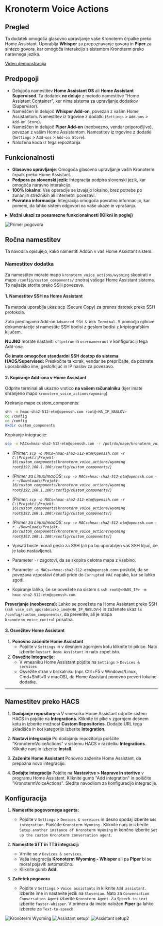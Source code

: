 # Kronoterm Voice Actions

## Pregled

Ta dodatek omogoča glasovno upravljanje vaše Kronoterm črpalke preko Home Assistant. Uporablja **Whisper** za prepoznavanje govora in **Piper** za sintezo govora, kar omogoča interakcijo s sistemom Kronoterm preko naravnega jezika.

[Video demonstracija](https://youtu.be/jNl_yXXjG2U)

## Predpogoji

* Delujoča namestitev **Home Assistant OS** ali **Home Assistant Supervised**. Ta dodatek **ne deluje** z metodo namestitve "Home Assistant Container", ker nima sistema za upravljanje dodatkov (Supervisor).
* Nameščen in delujoč **Whisper Add-on**, povezan z vašim Home Assistantom. Namestitev iz trgovine z dodatki (`Settings` > `Add-ons` > `Add-on Store`).
* Nameščen in delujoč **Piper Add-on** (neobvezno, vendar priporočljivo), povezan z vašim Home Assistantom. Namestitev iz trgovine z dodatki (`Settings` > `Add-ons` > `Add-on Store`).
* Naložena koda iz tega repozitorija.

## Funkcionalnosti

* **Glasovno upravljanje**: Omogoča glasovno upravljanje vaših Kronoterm črpalk preko Home Assistant.
* **Podpora za slovenski jezik**: Integracija podpira slovenski jezik, kar omogoča naravno interakcijo.
* **100% lokalno**: Vse operacije se izvajajo lokalno, brez potrebe po zunanjih strežnikih ali internetni povezavi.
* **Povratna informacija**: Integracija omogoča povratno informacijo, kar pomeni, da lahko sistem odgovori na vaše ukaze in vprašanja.

<details>
<summary><b>Možni ukazi za posamezne funkcionalnosti (Klikni in poglej)</b></summary>

<details>
<summary>Poizvedba stanja sistema</summary>
<ul>
    <li>"ali je sistem vklopljen"</li>
    <li>"ali je sistem izklopljen"</li>
    <li>"kakšno je stanje sistema"</li>
</ul>
</details>

<details>
<summary>Poizvedba načina delovanja</summary>
<ul>
    <li>"kakšna funkcija se izvaja"</li>
    <li>"kakšna funkcija delovanja se izvaja"</li>
</ul>
</details>

<details>
<summary>Poizvedba stanja rezervnega vira</summary>
<ul>
    <li>"ali je rezervni vir vklopljen"</li>
    <li>"ali je rezervni vir izklopljen"</li>
    <li>"kakšen je status rezervnega vira"</li>
</ul>
</details>

<details>
<summary>Poizvedba stanja alternativnega vira</summary>
<ul>
    <li>"ali je alternativni vir vklopljen"</li>
    <li>"ali je alternativni vir izklopljen"</li>
    <li>"kakšen je status alternativnega vira"</li>
</ul>
</details>

<details>
<summary>Poizvedba režima delovanja</summary>
<ul>
    <li>"kakšen je trenuten režim delovanja"</li>
    <li>"kakšen je režim delovanja"</li>
</ul>
</details>

<details>
<summary>Poizvedba programa delovanja</summary>
<ul>
    <li>"kakšen je trenuten program"</li>
    <li>"kakšen je program delovanja"</li>
</ul>
</details>

<details>
<summary>Poizvedba stanja segrevanja sanitarne vode</summary>
<ul>
    <li>"kakšen je status hitrega segrevanja sanitarne vode"</li>
    <li>"ali je hitro segrevanje sanitarne vode vklopljeno"</li>
    <li>"ali je hitro segrevanje sanitarne vode izklopljeno"</li>
</ul>
</details>

<details>
<summary>Poizvedba statusa načina odtaljevanja</summary>
<ul>
    <li>"kakšen je status odtaljevanja"</li>
    <li>"ali je odtaljevanje vklopljeno"</li>
    <li>"ali je odtaljevanje izklopljeno"</li>
    <li>"ali se odtaljevanje izvaja"</li>
</ul>
</details>

<details>
<summary>Vklop toplotne črpalke</summary>
<ul>
    <li>"vklopi sistem"</li>
    <li>"vklopi toplotno črpalko in ogrevalne kroge"</li>
</ul>
</details>


<details>
<summary>Izklop toplotne črpalke</summary>
<ul>
    <li>"izklopi sistem"</li>
    <li>"izklopi toplotno črpalko in ogrevalne kroge"</li>
</ul>
</details>

<details>
<summary>Nastavljanje normalnega režima</summary>
<ul>
    <li>"nastavi normalen režim"</li>
    <li>"nastavi režim na normalen način"</li>
    <li>"vklopi normalen režim"</li>
</ul>
</details>

<details>
<summary>Nastavljanje ECO režima</summary>
<ul>
    <li>"nastavi eco režim"</li>
    <li>"nastavi režim na eco način"</li>
    <li>"vklopi eco režim"</li>
</ul>
</details>

<details>
<summary>Nastavljanje COM režima</summary>
<ul>
    <li>"nastavi com režim"</li>
    <li>"nastavi režim na com način"</li>
    <li>"vklopi com režim"</li>
</ul>
</details>

<details>
<summary>Vklop hitrega segrevanja sanitarne vode</summary>
<ul>
    <li>"vklopi hitro segrevanje sanitarne vode"</li>
</ul>
</details>

<details>
<summary>Izklop hitrega segrevanja sanitarne vode</summary>
<ul>
    <li>"izklopi hitro segrevanje sanitarne vode": disable_dhw_quick_heating</li>
</ul>
</details>

<details>
<summary>Poizvedba obremenitve toplotne črpalke</summary>
<ul>
    <li>"kakšna je trenutna obremenitev toplotne črpalke"</li>
</ul>
</details>

<details>
<summary>Nastavljanje temperature sanitarne vode</summary>
<ul>
    <li>"nastavi želeno temperaturo sanitarne vode na [x] stopinj"</li>
    <li>"nastavi temperaturo sanitarne vode na [x] stopinj"</li>
    <li>"segrej sanitarno vodo na [x] stopinj"</li>
</ul>
</details>

<details>
<summary>Poizvedba želene temperature sanitarne vode</summary>
<ul>
    <li>"kakšna je trenutna želena temperatura sanitarne vode"</li>
</ul>
</details>

<details>
<summary>Izklop segrevanja sanitarne vode</summary>
<ul>
    <li>"izklopi segrevanje sanitarne vode"</li>
</ul>
</details>

<details>
<summary>Nastavljanje normalnega režima sanitarne vode</summary>
<ul>
    <li>"nastavi normalen režim sanitarne vode"</li>
    <li>"nastavi režim sanitarne vode na normalno"</li>
    <li>"vklopi normalen režim segrevanja sanitarne vode"</li>
</ul>
</details>

<details>
<summary>Nastavljanje režima sanitarne vode po runiku</summary>
<ul>
    <li>"nastavi režim sanitarne vode po urniku"</li>
    <li>"vklopi režim segrevanja sanitarne vode po urniku"</li>
</ul>
</details>

<details>
<summary>Poizvedba režima sanitarne vode po runiku</summary>
<ul>
    <li>"kakšen je trenuten način delovanja sanitarne vode po urniku"</li>
</ul>
</details>

<details>
<summary>Poizvedba akutalne temperature sanitarne vode</summary>
<ul>
    <li>"kakšna je temperatura sanitarne vode": get_dhw_temperature</li>
</ul>
</details>

<details>
<summary>Nastavljanje temperature prostora</summary>
<ul>
    <li>"nastavi temperaturo prostora [ena/dva/tri/štiri] na [x] stopinj"</li>
    <li>"nastavi želeno temperaturo prostora [prvega/drugega/tretjega/četrtega] kroga na [x] stopinj"</li>
</ul>
</details>

<details>
<summary>Poizvedba želene temperature prostora</summary>
<ul>
    <li>"kakšna je trenutna želena temperatura prostora [prvega/drugega/tretjega/četrtega] kroga"</li>
    <li>"kakšna je trenutna želena temperatura prostora [ena/dva/tri/štiri]"</li>
</ul>
</details>

<details>
<summary>Izklop ogrevalnega kroga</summary>
<ul>
    <li>"izklopi [prvi/drugi/tretji/četrti] ogrevalni krog"</li>
    <li>"izklopi ogrevalni krog [ena/dva/tri/štiri]"</li>
</ul>
</details>

<details>
<summary>Nastavitev delovanja ogrevalnega kroga na normalni režim</summary>
<ul>
    <li>"nastavi delovanje [prvega/drugega/tretjega/četrtega] ogrevalnega kroga na normalni režim"</li>
    <li>"nastavi delovanje ogrevalnega kroga [ena/dva/tri/štiri] na normalni režim"</li>
    <li>"vklopi normalni režim na ogrevalnem krogu [ena/dva/tri/štiri]"</li>
    <li>"vklopi normalni režim na [prvem/drugem/tretjem/četrtem] ogrevalnem krogu"</li>
</ul>
</details>

<details>
<summary>Nastavitev delovanja ogrevalnega kroga po urniku</summary>
<ul>
    <li>"nastavi delovanje [prvega/drugega/tretjega/četrtega] ogrevalnega kroga na delovanje po urniku"</li>
    <li>"nastavi delovanje ogrevalnega kroga [ena/dva/tri/štiri] na delovanje po urniku"</li>
    <li>"vklopi delovanje po urniku na ogrevalnem krogu [ena/dva/tri/štiri]"</li>
    <li>"vklopi delovanje po urniku na [prvem/drugem/tretjem/četrtem] ogrevalnem krogu"</li>
</ul>
</details>

<details>
<summary>Poizvedba stanja ogrevalnega kroga</summary>
<ul>
    <li>"kakšen je status delovanja [prvega/drugega/tretjega/četrtega] ogrevalnega kroga"</li>
    <li>"kakšen je status delovanja ogrevalnega kroga [ena/dva/tri/štiri]"</li>
</ul>
</details>

<details>
<summary>Poizvedba aktualne temperature ogrevalnega kroga</summary>
<ul>
    <li>"kakšna je temperatura ogrevalnega kroga [ena/dva/tri/štiri]"</li>
    <li>"kakšna je temperatura [prvega/drugega/tretjega/četrtega] ogrevalnega kroga"</li>
</ul>
</details>
</details>



![Primer pogovora](/assets/image4.png "Primer pogovora")

## Ročna namestitev

Ta navodila opisujejo, kako namestiti Addon v vaš Home Assistant sistem.

### Namestitev dodatka

Za namestitev morate mapo `kronoterm_voice_actions/wyoming` skopirati v mapo `/config/custom_components/` znotraj vašega Home Assistant sistema. To najlažje storite preko SSH povezave.

#### 1. Namestitev SSH na Home Assistant

Ta metoda uporablja ukaz scp (Secure Copy) za prenos datotek preko SSH protokola.

Zato predlagamo Add-on `Advanced SSH & Web Terminal`. S pomočjo njihove dokumentacije si namestite SSH bodisi z geslom bodisi z kriptografskim ključem.

**NUJNO** morate nastaviti `sftp=true` in `username=root` v konfiguraciji tega Add-ona.

**Če imate omogočen standardni SSH dostop do sistema HAOS/Supervised:** Preskočite ta korak, vendar se prepričajte, da poznate uporabniško ime, geslo/ključ in IP naslov za povezavo.

#### 2. Kopiranje Add-ona v Home Assistant

Odprite terminal ali ukazno vrstico **na vašem računalniku** (kjer imate shranjeno mapo `kronoterm_voice_actions/wyoming`)

Kreiranje mape custom_components:

```bash
shh -m hmac-sha2-512-etm@openssh.com root@<HA_IP_NASLOV>
cd /config
cd /config
mkdir custom_components
```

Kopiranje integracije:

```bash
scp -o MACs=hmac-sha2-512-etm@openssh.com -r /pot/do/mape/kronoterm_voice_actions/wyoming root@<HA_IP_NASLOV>:/config/custom_components/
```

* *(Primer: `scp -o MACs=hmac-sha2-512-etm@openssh.com -r C:\Projekti\Projekt-16\custom_components\kronoterm_voice_actions/wyoming root@192.168.1.100:/config/custom_components/`)*

* *(Primer za Linux/macOS: `scp -o MACs=hmac-sha2-512-etm@openssh.com -r ~/Downloads/Projekt-16/custom_components/kronoterm_voice_actions/wyoming root@192.168.1.100:/config/custom_components/`)*

* *(Primer: `scp -o MACs=hmac-sha2-512-etm@openssh.com -r C:\Projekti\Projekt-16\custom_components\kronoterm_voice_actions/wyoming root@192.168.1.100:/config/custom_components/`)*

* *(Primer za Linux/macOS: `scp -o MACs=hmac-sha2-512-etm@openssh.com -r ~/Downloads/Projekt-16/custom_components/kronoterm_voice_actions/wyoming root@192.168.1.100:/config/custom_components/`)*

* Vpisati boste morali geslo za SSH (ali pa bo uporabljen vaš SSH ključ, če je tako nastavljeno).

* Parameter `-r` zagotovi, da se skopira celotna mapa z vsebino.

* Parameter `-o MACs=<hmac-sha2-512-etm@openssh.com>` poskrbi, da se povezava vzpostavi četudi pride do `Corrupted MAC` napake, kar se lahko zgodi.

* Kopiranje lahko, če se povežete na sistem s `ssh root@<HAOS_IP> -m hmac-sha2-512-etm@openssh.com`.

**Preverjanje (neobvezno):**
Lahko se povežete na Home Assistant preko SSH (`ssh vase_ssh_uporabnisko_ime@<HA_IP_NASLOV>`) in zaženete ukaz `ls /config/custom_components/`, da preverite, ali je mapa `kronoterm_voice_control` prisotna.

#### 3. Osvežitev Home Assistant

1. **Ponovno začenite Home Assistant**
   * Pojdite v `Settings` in v desnjem zgornjem kotu kliknite tri pikice. Nato izberite `Restart Home Assistant` in nato zopet isto.
2. **Osvežite Integracije:**
   * V vmesniku Home Assistant pojdite na `Settings` > `Devices & services`
   * Osvežite stran v brskalniku (npr. Ctrl+F5 v Windows/Linux, Cmd+Shift+R v macOS), da Home Assistant ponovno preveri lokalne dodatke.

---

## Namestitev preko HACS

1. **Dodajanje repository-a**
   V vmesniku Home Assistant odprite sistem HACS in pojdite na **Integrations**. Kliknite tri pike v zgornjem desnem kotu in izberite možnost **Custom Repositories**. Dodajte URL tega skladišča in kot kategorijo izberite **Integration**.

2. **Nastavi integracijo**
   Po dodajanju repozitorija poiščite "KronotermVoiceActions" v sistemu HACS v razdelku **Integrations**. Kliknite nanj in izberite **Install**.

3. **Zaženite Home Assistant**
   Ponovno zaženite Home Assistant, da prepozna novo integracijo.

4. **Dodajte integracijo**
   Pojdite na **Nastavitve > Naprave in storitve** v programu Home Assistant. Kliknite gumb "Add integration" in poiščite "KronotermVoiceActions". Sledite navodilom za konfiguracijo integracije.

## Konfiguracija

1. **Namestite pogovornega agenta:**

   * Pojdite v `Settings` > `Devices & services` in desno spodaj izberite `Add integration`. Poiščite `Kronoterm Wyoming`.. Kliknite nanj in izberite `Setup another instance of Kronoterm Wyoming` in končno izberite `Set up the custom Kronoterm conversation agent`.

2. **Namestite STT in TTS integracij:**

   * Vrnite se v `Devices & services`.
   * Vaša integracija **Kronoterm Wyoming - Whisper** ali pa **Piper** bi se moral pojaviti avtomatično.
   * Kliknite gumb **Add**.

3. **Začetek pogovora**

   * Pojdite v `Settings` > `Voice assistants` in kliknite `Add assistant`. Izberite ime in nastavite jezik na `Slovenian`. Nato za `Conversation Conversation Agent` izberite `Kronoterm Agent`. Za `Speech-to-text` izberite `faster-whisper`. V primeru da imate naložen **Piper** ga lahko izberete za `Text-to-speech`.

![Kronoterm Wyoming](/assets/image.png "Kronoterm Wyoming")
![Assistant setup1](/assets/image2.png "Assistant setup1")
![Assistant setup2](/assets/image3.png "Assistant setup2")
